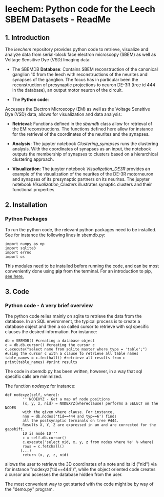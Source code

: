 # leechem: Python code for the Leech SBEM Datasets - ReadMe

## 1. Introduction
The *leechem* repository provides python code to retrieve, visualize and analyze data from serial-block face electron microscopy (SBEM) as well as Voltage Sensitive Dye (VSD) Imaging data.  

- The SBEMDB **Database**: Contains SBEM reconstruction of the canonical ganglion 10 from the leech with reconstructions of the neurites and synapses of the ganglion. The focus has in particular been the reconstruction of presynaptic projections to neuron DE-3R (tree id 444 in the database), an output motor neuron of the circuit.

- The **Python code**: 

Accesses the Electron Microscopy (EM) as well as the Voltage Sensitive Dye (VSD) data, allows for visualization and data analysis:

+ **Retrieval**: Functions defined in the *sbemdb* class allow for retrieval of the EM reconstructions. The functions defined here allow for instance for the retrieval of the coordinates of the neurites and the synapses.

+ **Analysis**: The jupyter notebook *Clustering_synapses* runs the clustering analysis. With the coordinates of synapses as an input, the notebook outputs the membership of synapses to clusters based on a hierarchical clustering approach. 

+ **Visualization**: The jupyter notebook *Visualization_DE3R* provides an example of the visualization of the neurites of the DE-3R motorneuron and synapses of its presynaptic partners on its neurites. The jupyter notebook *Visualization_Clusters* 
illustrates synaptic clusters and their functional properties.


## 2. Installation

### Python Packages

To run the python code, the relevant python packages need to be installed. See for instance the following lines in sbemdb.py:

```
import numpy as np
import sqlite3
import errno
import os
```
This modules need to be installed before running the code, and can be most conveniently done using **pip** from the terminal.
For an introduction to pip, [see here.](https://pip.pypa.io/en/stable/installing/)

## 3. Code

### Python code - A very brief overview

The python code relies mainly on sqlite to retrieve the data from the database. In an SQL environment, the typical process is
to create a database object and then a so called cursor to retrieve with sql specific clauses the desired information.
For instance:

```
db = SBEMDB() #creating a database object
c = db.db.cursor() #creating the cursor c
c.execute("select name from sqlite_master where type = 'table';") #using the cursor c with a clause to retrieve all table names
table_names = c.fecthall() #retrieve all results from c
print(table_names) #print results
```
The code in sbemdb.py has been written, however, in a way that sql specific calls are minimized. 

The function *nodexyz* for instance:

```
def nodexyz(self, where):
        '''NODEXYZ - Get a map of node positions
        (x, y, z, nid) = NODEXYZ(whereclause) performs a SELECT on the NODES 
        with the given where clause. For instance,
        nnn = db.nodes('tid==444 and typ==6') finds
        all the postsynaptic terminals on tree #444.
        Results X, Y, Z are expressed in um and are corrected for the gapshift.
        ID is node ID'''
        c = self.db.cursor()
        c.execute('select nid, x, y, z from nodes where %s' % where)
        rows = c.fetchall()
       (...)
        return (x, y, z, nid)
```

allows the user to retrieve the 3D coordinates of a note and its id ("nid") via for instance "nodexyz('tid==444')", while
the object oriented code creates a cursor and accesses the database hidden from the user.

The most convenient way to get started with the code might be by way of the "demo.py" program.



